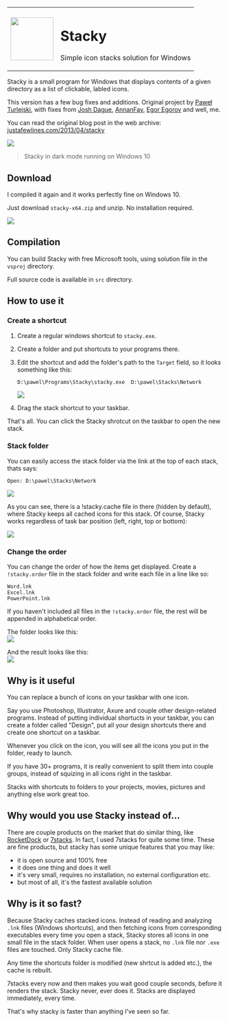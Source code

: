 <table>
      <tr>
            <td><img src="images/stacky.png" width="100"></td>
            <td><h1>Stacky</h1><p>Simple icon stacks solution for Windows</p></td>
      </tr>
</table>

Stacky is a small program for Windows that displays contents of a given directory as a list of clickable, labled icons.

This version has a few bug fixes and additions. Original project by [Paweł Turlejski](https://github.com/pawelt/stacky), with fixes from [Josh Dague](https://github.com/daguej/stacky), [AnnanFay](https://github.com/AnnanFay/stacky/commits/master), [Egor Egorov](https://github.com/egigoka/stacky/commits/master) and well, me.

You can read the original blog post in the web archive: [justafewlines.com/2013/04/stacky](https://web.archive.org/web/20160403223409/http://justafewlines.com/2013/04/stacky/)

![](images/stacky-dark-mode.png)
> Stacky in dark mode running on Windows 10

## Download

I compiled it again and it works perfectly fine on Windows 10.

Just download `stacky-x64.zip` and unzip. No installation required.

<a href="https://github.com/FelisDiligens/stacky/blob/master/binaries/stacky-x64.zip?raw=true">
      <img src="https://img.shields.io/badge/-Download-0b3e9f?style=for-the-badge">
</a>


## Compilation

You can build Stacky with free Microsoft tools, using solution file in the `vsproj` directory.

Full source code is available in `src` directory.


## How to use it

### Create a shortcut

1. Create a regular windows shortcut to `stacky.exe`.
2. Create a folder and put shortcuts to your programs there.
3. Edit the shortcut and add the folder's path to the `Target` field, so it looks something like this:

      `D:\pawel\Programs\Stacky\stacky.exe  D:\pawel\Stacks\Network`

      ![](images/stacky-shortcut-props.png)
      
4. Drag the stack shortcut to your taskbar.

That's all. You can click the Stacky shrotcut on the taskbar to open the new stack.

### Stack folder

You can easily access the stack folder via the link at the top of each stack, thats says:

`Open: D:\pawel\Stacks\Network`

![](images/stacky-stack-folder.png)

As you can see, there is a !stacky.cache file in there (hidden by default), where Stacky keeps all cached icons for this stack. Of course, Stacky works regardless of task bar position (left, right, top or bottom):

![](images/stacky-cache-rebuilt-horizontal.png)

### Change the order

You can change the order of how the items get displayed. Create a `!stacky.order` file in the stack folder and write each file in a line like so:
```
Word.lnk
Excel.lnk
PowerPoint.lnk
```
If you haven't included all files in the `!stacky.order` file, the rest will be appended in alphabetical order.

The folder looks like this:  
![](images/stacky-stack-folder-order.png)

And the result looks like this:  
![](images/stacky-order-office.png)

## Why is it useful

You can replace a bunch of icons on your taskbar with one icon. 

Say you use Photoshop, Illustrator, Axure and couple other design-related programs. Instead of putting individual shortucts in your taskbar, you can create a folder called "Design", put all your design shortcuts there and create one shortcut on a taskbar.

Whenever you click on the icon, you will see all the icons you put in the folder, ready to launch.

If you have 30+ programs, it is really convenient to split them into couple groups, instead of squizing in all icons right in the taskbar.

Stacks with shortcuts to folders to your projects, movies, pictures and anything else work great too.

## Why would you use Stacky instead of...

There are couple products on the market that do similar thing, like [RocketDock](http://rocketdock.com/) or [7stacks](http://alastria.com/software/7stacks/). In fact, I used 7stacks for quite some time. These are fine products, but stacky has some unique features that you may like:

- it is open source and 100% free
- it does one thing and does it well
- it's very small, requires no installation, no external configuration etc.
- but most of all, it's the fastest available solution


## Why is it so fast?

Because Stacky caches stacked icons. Instead of reading and analyzing `.lnk` files (Windows shortcuts), and then fetching icons from corresponding executables every time you open a stack, Stacky stores all icons in one small file in the stack folder. When user opens a stack, no `.lnk` file nor `.exe` files are touched. Only Stacky cache file.

Any time the shortcuts folder is modified (new shrtcut is added etc.), the cache is rebuilt.

7stacks every now and then makes you wait good couple seconds, before it renders the stack. Stacky never, ever does it. Stacks are displayed immediately, every time.

That's why stacky is faster than anything I've seen so far.

